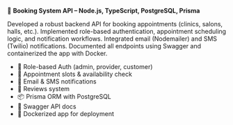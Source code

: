 📌 **Booking System API – Node.js, TypeScript, PostgreSQL, Prisma**

Developed a robust backend API for booking appointments (clinics, salons, halls, etc.). Implemented role-based authentication, appointment scheduling logic, and notification workflows. Integrated email (Nodemailer) and SMS (Twilio) notifications. Documented all endpoints using Swagger and containerized the app with Docker.

- 🔐 Role-based Auth (admin, provider, customer)
- 📅 Appointment slots & availability check
- 📨 Email & SMS notifications
- 🧾 Reviews system
- 📦 Prisma ORM with PostgreSQL
- 📄 Swagger API docs
- 🐳 Dockerized app for deployment
